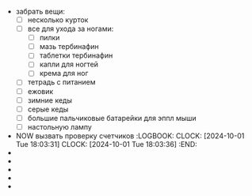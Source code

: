 - забрать вещи:
  * [ ] несколько курток
  * [ ] все для ухода за ногами:
     * [ ] пилки
     * [ ] мазь тербинафин
     * [ ] таблетки тербинафин
     * [ ] капли для ногтей
     * [ ] крема для ног
  * [ ] тетрадь с питанием
  * [ ] ежовик
  * [ ] зимние кеды
  * [ ] серые кеды
  * [ ] большие пальчиковые батарейки для эппл мыши
  * [ ] настольную лампу
- NOW вызвать проверку счетчиков
  :LOGBOOK:
  CLOCK: [2024-10-01 Tue 18:03:31]
  CLOCK: [2024-10-01 Tue 18:03:36]
  :END:
-
-
-
-
-